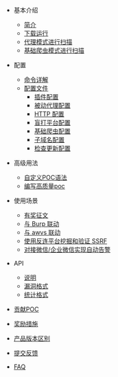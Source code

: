 - 基本介绍
  - [简介](tutorial/introduce.md)
  - [下载运行](tutorial/prepare.md)
  - [代理模式进行扫描](tutorial/webscan_proxy.md)
  - [基础爬虫模式进行扫描](tutorial/webscan_basic_crawler.md)
- 配置
  - [命令详解](configration/cli.md)
  - [配置文件](configration/config.md)
    - [插件配置](configration/plugins.md)
    - [被动代理配置](configration/mitm.md)
    - [HTTP 配置](configration/http.md)
    - [盲打平台配置](configration/reverse.md)
    - [基础爬虫配置](configration/basic-crawler.md)
    - [子域名配置](configration/subdomain.md)
    - [检查更新配置](configration/update.md)
- 高级用法
  - [自定义POC语法](guide/poc.md)
  - [编写高质量poc](guide/high_quality_poc.md)
- 使用场景
  - [有奖征文](scenario/intro.md)
  - [与 Burp 联动](scenario/burp.md)
  - [与 awvs 联动](scenario/awvs.md)
  - [使用反连平台挖掘和验证 SSRF](scenario/reverse_server_ssrf.md)
  - [对接微信/企业微信实现自动告警](scenario/xray_vuln_alert.md)

- API
  - [说明](api/api.md)
  - [漏洞格式](api/vuln.md)
  - [统计格式](api/statistic.md)

- [贡献POC](guide/contribute.md)
- [奖励措施](guide/rewards.md)
- [产品版本区别](generic/compare.md)
- [提交反馈](guide/feedback.md)
- [FAQ](guide/faq.md)
